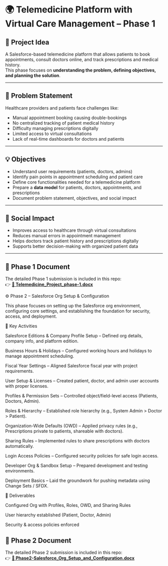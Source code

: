 # 🌍 Telemedicine Platform with Virtual Care Management – Phase 1

## 📌 Project Idea
A Salesforce-based telemedicine platform that allows patients to book appointments, consult doctors online, and track prescriptions and medical history.  
This phase focuses on **understanding the problem, defining objectives, and planning the solution**.

---

## 🎯 Problem Statement
Healthcare providers and patients face challenges like:
- Manual appointment booking causing double-bookings  
- No centralized tracking of patient medical history  
- Difficulty managing prescriptions digitally  
- Limited access to virtual consultations  
- Lack of real-time dashboards for doctors and patients  

---

## 💡 Objectives
- Understand user requirements (patients, doctors, admins)  
- Identify pain points in appointment scheduling and patient care  
- Define core functionalities needed for a telemedicine platform  
- Prepare a **data model** for patients, doctors, appointments, and prescriptions  
- Document problem statement, objectives, and social impact  

---

## 📌 Social Impact
- Improves access to healthcare through virtual consultations  
- Reduces manual errors in appointment management  
- Helps doctors track patient history and prescriptions digitally  
- Supports better decision-making with organized patient data  

---

## 📄 Phase 1 Document
The detailed Phase 1 submission is included in this repo:  
👉 **[📂 Telemedicine_Project_phase-1.docx](./Telemedicine_Project_phase-1.docx)**
 
 ⚙️ Phase 2 – Salesforce Org Setup & Configuration

This phase focuses on setting up the Salesforce org environment, configuring core settings, and establishing the foundation for security, access, and deployment.

🔑 Key Activities

Salesforce Editions & Company Profile Setup – Defined org details, company info, and platform edition.

Business Hours & Holidays – Configured working hours and holidays to manage appointment scheduling.

Fiscal Year Settings – Aligned Salesforce fiscal year with project requirements.

User Setup & Licenses – Created patient, doctor, and admin user accounts with proper licenses.

Profiles & Permission Sets – Controlled object/field-level access (Patients, Doctors, Admin).

Roles & Hierarchy – Established role hierarchy (e.g., System Admin > Doctor > Patient).

Organization-Wide Defaults (OWD) – Applied privacy rules (e.g., Prescriptions private to patients, shareable with doctors).

Sharing Rules – Implemented rules to share prescriptions with doctors automatically.

Login Access Policies – Configured security policies for safe login access.

Developer Org & Sandbox Setup – Prepared development and testing environments.

Deployment Basics – Laid the groundwork for pushing metadata using Change Sets / SFDX.

📌 Deliverables

Configured Org with Profiles, Roles, OWD, and Sharing Rules

User hierarchy established (Patient, Doctor, Admin)

Security & access policies enforced

## 📄 Phase 2 Document
The detailed Phase 2 submission is included in this repo:  
👉 **[📂 Phase2-Salesforce_Org_Setup_and_Configuration.docx](./Phase2-Salesforce_Org_Setup_and_Configuration.docx)**
